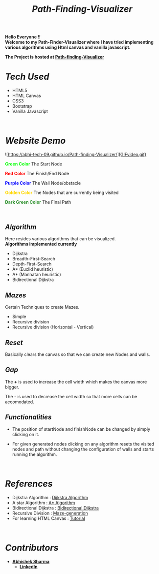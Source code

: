 <h1 align="center"> 

_**Path-Finding-Visualizer**_

</h1>    
<br>
<h4>

Hello Everyone !!
<br>
Welcome to my Path-Finder-Visualizer where I have tried implementing various algorithms using Html canvas and vanilla javascript.
<br>

The Project is hosted at  [Path-finding-Visualizer](https://abhi-tech-09.github.io/Path-finding-Visualizer/) 
</h4>

# _**Tech Used**_
* HTML5
* HTML Canvas
* CSS3
* Bootstrap
* Vanilla Javascript

<br>

# _**Website Demo**_

![https://abhi-tech-09.github.io/Path-finding-Visualizer/](GIFvideo.gif)

			
**<span style="color:#00FF00">Green Color</span>** The Start Node

**<span style="color:#FF0000">Red Color</span>** The Finish/End Node

**<span style="color:#0000FF">Purple Color</span>** The Wall Node/obstacle

**<span style="color:#FFD700">Golden Color</span>** The Nodes that are currently being visited 

**<span style="color:#228B22">Dark Green Color</span>** The Final Path

<br>

## *Algorithm*

Here resides various algorithms that can be visualized.
<br>
**Algorithms implemented currently**

 
 * Dijkstra
 * Breadth-First-Search
 * Depth-First-Search
 * A* (Euclid heuristic)
 * A* (Manhatan heuristic)
 * Bidirectional Dijkstra

## *Mazes*

Certain Techniques to create Mazes.
 
 * Simple
 * Recursive division 
 * Recursive division (Horizontal - Vertical)


## *Reset*

Basically clears the canvas so that we can create new Nodes and walls.

## *Gap*

The **+** is used to increase the cell width which makes the canvas more bigger.

The **-** is used to decrease the cell width so that more cells can be accomodated.

## *Functionalities*

* The position of startNode and finishNode can be changed by simply clicking on it.

* For given generated nodes clicking on any algorithm resets the visited nodes and path without changing the configuration of walls and starts running the algorithm.


<br>



# _**References**_

* Dijkstra Algorithm : [Dijkstra Algorithm](https://www.geeksforgeeks.org/dijkstras-shortest-path-algorithm-greedy-algo-7/
)
*  A star Algorithm : [A* Algorithm](https://www.educative.io/edpresso/what-is-the-a-star-algorithm)
* Bidirectional Dijkstra : [Bidirectional Dijkstra](https://digitalcommons.du.edu/cgi/viewcontent.cgi?article=2303&context=etd)
* Recursive Division : [Maze-generation](https://en.wikipedia.org/wiki/Maze_generation_algorithm)
* For learning HTML Canvas : [Tutorial](https://www.w3schools.com/html/html5_canvas.asp)

<br>

# _**Contributors**_
<strong>

* [Abhishek Sharma](https://github.com/Abhi-tech-09)
    * [LinkedIn](https://www.google.com)

</strong> 